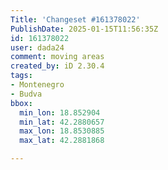 ```yaml
---
Title: 'Changeset #161378022'
PublishDate: 2025-01-15T11:56:35Z
id: 161378022
user: dada24
comment: moving areas
created_by: iD 2.30.4
tags:
- Montenegro
- Budva
bbox:
  min_lon: 18.852904
  min_lat: 42.2880657
  max_lon: 18.8530885
  max_lat: 42.2881868

---
```

